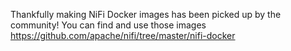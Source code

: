 Thankfully making NiFi Docker images has been picked up by the community! You can find and use those images https://github.com/apache/nifi/tree/master/nifi-docker